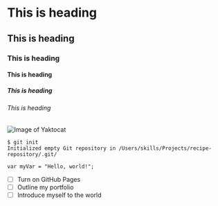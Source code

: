 # This is heading
## This is heading
### This is heading
#### This is heading
##### This is heading
###### This is heading

![Image of Yaktocat](https://octodex.github.com/images/yaktocat.png)

```
$ git init
Initialized empty Git repository in /Users/skills/Projects/recipe-repository/.git/
```
```
var myVar = "Hello, world!";
```
- [ ] Turn on GitHub Pages
- [ ] Outline my portfolio
- [ ] Introduce myself to the world
